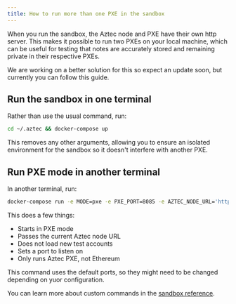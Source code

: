 ```yaml
---
title: How to run more than one PXE in the sandbox
---
```


When you run the sandbox, the Aztec node and PXE have their own http server. This makes it possible to run two PXEs on your local machine, which can be useful for testing that notes are accurately stored and remaining private in their respective PXEs.

We are working on a better solution for this so expect an update soon, but currently you can follow this guide.

## Run the sandbox in one terminal

Rather than use the usual command, run:
```bash
cd ~/.aztec && docker-compose up
```
This removes any other arguments, allowing you to ensure an isolated environment for the sandbox so it doesn't interfere with another PXE.

## Run PXE mode in another terminal

In another terminal, run:

```bash
docker-compose run -e MODE=pxe -e PXE_PORT=8085 -e AZTEC_NODE_URL='http://aztec-aztec-1:8079' -e TEST_ACCOUNTS='false' -p 8085:8085 aztec
```
This does a few things:
* Starts in PXE mode
* Passes the current Aztec node URL
* Does not load new test accounts
* Sets a port to listen on
* Only runs Aztec PXE, not Ethereum

This command uses the default ports, so they might need to be changed depending on yuor configuration.

You can learn more about custom commands in the [sandbox reference](./sandbox-reference.md).


